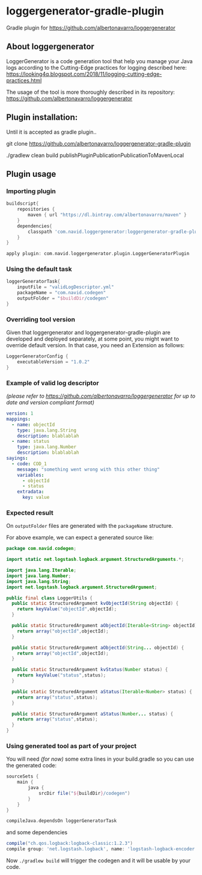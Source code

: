 # loggergenerator-gradle-plugin
Gradle plugin for https://github.com/albertonavarro/loggergenerator

## About loggergenerator
LoggerGenerator is a code generation tool that help you manage your Java logs according to 
the Cutting-Edge practices for logging described here: 
https://looking4q.blogspot.com/2018/11/logging-cutting-edge-practices.html

The usage of the tool is more thoroughly described in its repository: 
https://github.com/albertonavarro/loggergenerator

## Plugin installation:

Until it is accepted as gradle plugin..

git clone https://github.com/albertonavarro/loggergenerator-gradle-plugin

./gradlew clean build publishPluginPublicationPublicationToMavenLocal

## Plugin usage

### Importing plugin 

```groovy
buildscript{
    repositories {
        maven { url "https://dl.bintray.com/albertonavarro/maven" }
    }
    dependencies{
        classpath 'com.navid.loggergenerator:loggergenerator-gradle-plugin:1.3.2'
    }
}

apply plugin: com.navid.loggergenerator.plugin.LoggerGeneratorPlugin

```

### Using the default task

```groovy
loggerGeneratorTask{
    inputFile = "validLogDescriptor.yml"
    packageName = "com.navid.codegen"
    outputFolder = "$buildDir/codegen"
}
```

### Overriding tool version

Given that loggergenerator and loggergenerator-gradle-plugin are developed and deployed separately, 
at some point, you might want to override default version. In that case, you need an Extension as follows:

```groovy
LoggerGeneratorConfig {
    executableVersion = "1.0.2"
}
```

### Example of valid log descriptor 

*(please refer to https://github.com/albertonavarro/loggergenerator for up to date and version compliant format)*

```yml
version: 1
mappings:
  - name: objectId
    type: java.lang.String
    description: blablablah
  - name: status
    type: java.lang.Number
    description: blablablah
sayings:
  - code: COD_1
    message: "something went wrong with this other thing"
    variables:
      - objectId
      - status
    extradata:
      key: value
```

### Expected result

On `outputFolder` files are generated with the `packageName` structure.

For above example, we can expect a generated source like:
```java
package com.navid.codegen;

import static net.logstash.logback.argument.StructuredArguments.*;

import java.lang.Iterable;
import java.lang.Number;
import java.lang.String;
import net.logstash.logback.argument.StructuredArgument;

public final class LoggerUtils {
  public static StructuredArgument kvObjectId(String objectId) {
    return keyValue("objectId",objectId);
  }

  public static StructuredArgument aObjectId(Iterable<String> objectId) {
    return array("objectId",objectId);
  }

  public static StructuredArgument aObjectId(String... objectId) {
    return array("objectId",objectId);
  }

  public static StructuredArgument kvStatus(Number status) {
    return keyValue("status",status);
  }

  public static StructuredArgument aStatus(Iterable<Number> status) {
    return array("status",status);
  }

  public static StructuredArgument aStatus(Number... status) {
    return array("status",status);
  }
}
```

### Using generated tool as part of your project

You will need *(for now)* some extra lines in your build.gradle so you can use the generated code:

```groovy
sourceSets {
    main {
        java {
            srcDir file("${buildDir}/codegen")
        }
    }
}

compileJava.dependsOn loggerGeneratorTask
```

and some dependencies

```groovy
compile("ch.qos.logback:logback-classic:1.2.3")
compile group: 'net.logstash.logback', name: 'logstash-logback-encoder', version: '5.1'
```

Now `./gradlew build` will trigger the codegen and it will be usable by your code.
